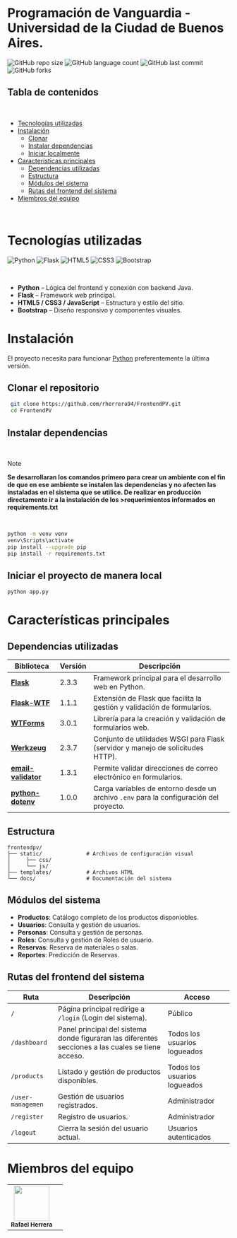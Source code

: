 # Programación de Vanguardia - Universidad de la Ciudad de Buenos Aires.
![GitHub repo size](https://img.shields.io/github/repo-size/rherrera94/FrontendPV?style=for-the-badge)
![GitHub language count](https://img.shields.io/github/languages/count/rherrera94/FrontendPV?style=for-the-badge)
![GitHub last commit](https://img.shields.io/github/last-commit/rherrera94/FrontendPV?style=for-the-badge)
![GitHub forks](https://img.shields.io/github/forks/rherrera94/FrontendPV?style=for-the-badge)
<br>


## Tabla de contenidos
<br>

- [Tecnologías utilizadas](#Tecnologías-utilizadas)
- [Instalación](#Instalación)
   - [Clonar](#Clonar-el-repositorio)
   - [Instalar dependencias](#Instalar-dependencias)
   - [Iniciar localmente](#Iniciar-el-proyecto-de-manera-local)
- [Caracteristicas principales](#Características-principales)
   - [Dependencias utilizadas](#Dependencias-utilizadas)
   - [Estructura](#Estructura)
   - [Módulos del sistema](#Módulos-del-sistema)
   - [Rutas del frontend del sistema](#Rutas-del-frontend-del-sistema)
- [Miembros del equipo](#Miembros-del-equipo)

<br>

# Tecnologías utilizadas

![Python](https://img.shields.io/badge/Python-3776AB?style=for-the-badge&logo=python&logoColor=white)
![Flask](https://img.shields.io/badge/Flask-000000?style=for-the-badge&logo=flask&logoColor=white)
![HTML5](https://img.shields.io/badge/HTML5-E34F26?style=for-the-badge&logo=html5&logoColor=white)
![CSS3](https://img.shields.io/badge/CSS3-1572B6?style=for-the-badge&logo=css3&logoColor=white)
![Bootstrap](https://img.shields.io/badge/Bootstrap-7952B3?style=for-the-badge&logo=bootstrap&logoColor=white)


<br>

- **Python** – Lógica del frontend y conexión con backend Java.
- **Flask** – Framework web principal.
- **HTML5 / CSS3 / JavaScript** – Estructura y estilo del sitio.
- **Bootstrap** – Diseño responsivo y componentes visuales.


# Instalación

 
El proyecto necesita para funcionar [Python](https://www.python.org/downloads/) preferentemente la última versión.


## Clonar el repositorio

   ```bash
    git clone https://github.com/rherrera94/FrontendPV.git
    cd FrontendPV
   ```
## Instalar dependencias

<br>

> [!NOTE] 
> **Se desarrollaran los comandos primero para crear un ambiente con el fin de que en ese ambiente se instalen las dependencias
> y no afecten las instaladas en el sistema que se utilice. De realizar en producción directamente ir a la instalación de los >requerimientos
>informados en requirements.txt**
<br>

```bash
python -m venv venv
venv\Scripts\activate
pip install --upgrade pip
pip install -r requirements.txt

```

## Iniciar el proyecto de manera local

```bash
python app.py
```
# Características principales

## Dependencias utilizadas

| Biblioteca | Versión | Descripción |
|-------------|----------|--------------|
| **[Flask](https://flask.palletsprojects.com/en/2.3.x/)** | 2.3.3 | Framework principal para el desarrollo web en Python. |
| **[Flask-WTF](https://flask-wtf.readthedocs.io/en/1.1.x/)** | 1.1.1 | Extensión de Flask que facilita la gestión y validación de formularios. |
| **[WTForms](https://wtforms.readthedocs.io/en/3.0.x/)** | 3.0.1 | Librería para la creación y validación de formularios web. |
| **[Werkzeug](https://werkzeug.palletsprojects.com/en/2.3.x/)** | 2.3.7 | Conjunto de utilidades WSGI para Flask (servidor y manejo de solicitudes HTTP). |
| **[email-validator](https://email-validator.readthedocs.io/en/latest/)** | 1.3.1 | Permite validar direcciones de correo electrónico en formularios. |
| **[python-dotenv](https://saurabh-kumar.com/python-dotenv/)** | 1.0.0 | Carga variables de entorno desde un archivo `.env` para la configuración del proyecto. |


## Estructura

```
frontendpv/
├── static/              # Archivos de configuración visual
│     ├── css/
│     └── js/   
├── templates/           # Archivos HTML
└── docs/                # Documentación del sistema
```

## Módulos del sistema

- **Productos**: Catálogo completo de los productos disponiobles.
- **Usuarios**: Consulta y gestión de usuarios.
- **Personas**: Consulta y gestión de personas.
- **Roles**: Consulta y gestión de Roles de usuario.
- **Reservas**: Reserva de materiales o salas.
- **Reportes**: Predicción de Reservas.

## Rutas del frontend del sistema

| Ruta | Descripción | Acceso |
|------|--------------|--------|
| `/` | Página principal redirige a `/login` (Login del sistema). | Público |
| `/dashboard` | Panel principal del sistema donde figuraran las diferentes secciones a las cuales se tiene acceso. | Todos los usuarios logueados |
| `/products` | Listado y gestión de productos disponibles. | Todos los usuarios logueados |
| `/user-managemen` | Gestión de usuarios registrados. | Administrador |
| `/register` | Registro de usuarios. | Administrador |
| `/logout` | Cierra la sesión del usuario actual. | Usuarios autenticados |

# Miembros del equipo
<table>
  <tr>
    <td align="center">
         <a href="https://github.com/rherrera94"><img src="https://avatars.githubusercontent.com/u/67210471?s=400&u=6a2ce8477fd073ddcd6c15add1e92aadbca22a03&v=4" width="80" height="80" /></a><br>
         <sub><b>Rafael Herrera</b></sub>
    </td>
    <td align="center"> 
    </td>
  </tr>
</table>
